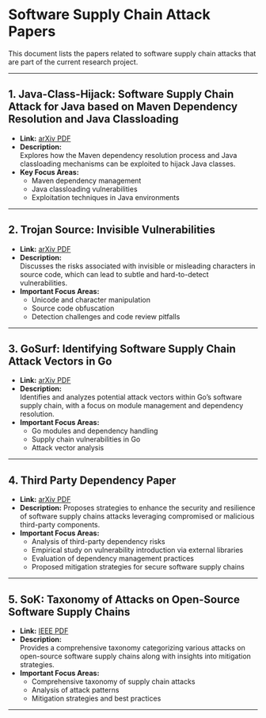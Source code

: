 # Software Supply Chain Attack Papers

This document lists the papers related to software supply chain attacks that are part of the current research project.

---

## 1. Java-Class-Hijack: Software Supply Chain Attack for Java based on Maven Dependency Resolution and Java Classloading

- **Link:** [arXiv PDF](https://arxiv.org/pdf/2407.18760)
- **Description:**  
  Explores how the Maven dependency resolution process and Java classloading mechanisms can be exploited to hijack Java classes.
- **Key Focus Areas:**  
  - Maven dependency management  
  - Java classloading vulnerabilities  
  - Exploitation techniques in Java environments

---

## 2. Trojan Source: Invisible Vulnerabilities

- **Link:** [arXiv PDF](https://arxiv.org/pdf/2407.18760)
- **Description:**  
  Discusses the risks associated with invisible or misleading characters in source code, which can lead to subtle and hard-to-detect vulnerabilities.
- **Important Focus Areas:**  
  - Unicode and character manipulation  
  - Source code obfuscation  
  - Detection challenges and code review pitfalls

---

## 3. GoSurf: Identifying Software Supply Chain Attack Vectors in Go

- **Link:** [arXiv PDF](https://arxiv.org/pdf/2407.04442)
- **Description:**  
  Identifies and analyzes potential attack vectors within Go’s software supply chain, with a focus on module management and dependency resolution.
- **Important Focus Areas:**  
  - Go modules and dependency handling  
  - Supply chain vulnerabilities in Go  
  - Attack vector analysis

---

## 4. Third Party Dependency Paper

- **Link:** [arXiv PDF](https://arxiv.org/pdf/2307.09087)
- **Description:**
  Proposes strategies to enhance the security and resilience of software supply chains attacks leveraging compromised or malicious third-party components.
- **Important Focus Areas:**  
  - Analysis of third-party dependency risks  
  - Empirical study on vulnerability introduction via external libraries  
  - Evaluation of dependency management practices  
  - Proposed mitigation strategies for secure software supply chains

---

## 5. SoK: Taxonomy of Attacks on Open-Source Software Supply Chains

- **Link:** [IEEE PDF](https://csdl-downloads.ieeecomputer.org/proceedings/sp/2023/9336/00/933600a167.pdf?Expires=1739922901&Policy=eyJTdGF0ZW1lbnQiOlt7IlJlc291cmNlIjoiaHR0cHM6Ly9jc2RsLWRvd25sb2Fkcy5pZWVlY29tcHV0ZXIub3JnL3Byb2NlZWRpbmdzL3NwLzIwMjMvOTMzNi8wMC85MzM2MDBhMTY3LnBkZiIsIkNvbmRpdGlvbiI6eyJEYXRlTGVzc1RoYW4iOnsiQVdTOkVwb2NoVGltZSI6MTczOTkyMjkwMX19fV19&Signature=uCSupqWSyb7791xdwW~12TtXW~Ziixw9P0nCEwPS6mzXmVR9IiRS-M4Y~PaqpTX-xYjm8iA5CaVcERkJWVXe1e9viG-egjlpjzySXElVoLfW7QHZi6zU68k9FRysrc0mISHzmEj80WxFNNLtkxs9elDHNFZsjNosTj2M-Z3yy3r6xiXbvdbg4uRxyd6HsXbJ0jKRrgB0zKuH0-7MnMvFXCG72~~1ksxlsJuucpiJ0le8vfiWky1iyZNB6IVxLrO66UKJ2UfTmmLW-Ox2Xjfhl48FAJsqzvbfNLO7Uws2dgmQeEGFw6w659yJQ42NHoaDal-C4lp23ZE9vM1TD5aVQw__&Key-Pair-Id=K12PMWTCQBDMDT)
- **Description:**  
  Provides a comprehensive taxonomy categorizing various attacks on open-source software supply chains along with insights into mitigation strategies.
- **Important Focus Areas:**  
  - Comprehensive taxonomy of supply chain attacks  
  - Analysis of attack patterns  
  - Mitigation strategies and best practices

---
